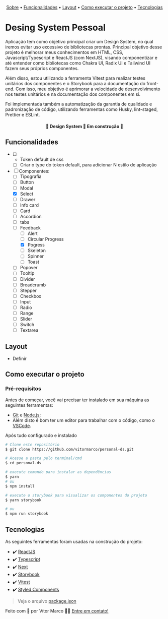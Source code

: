 <p align="center">
 <a href="#desing-system-pessoal">Sobre</a> •
 <a href="#funcionalidades">Funcionalidades</a> •
 <a href="#layout">Layout</a> •
 <a href="#como-executar-o-projeto">Como executar o projeto</a>  •
 <a href="#tecnologias">Tecnologias</a>
</p>

# Desing System Pessoal

Aplicação tem como objetivo principal criar um Design System, no qual iremos evitar uso excessivo de bibliotecas prontas.
Principal objetivo desse projeto é melhorar meus conhecimentos em HTML, CSS, Javascript/Typescript e ReactJS (com NextJS), visando
componentizar e até entender como bibliotecas como Chakra UI, Radix UI e Tailwind UI fazem seus próprios componentes.

Além disso, estou utilizando a ferramenta Vitest para realizar testes unitários dos componentes e o Storybook para a documentação do front-end. Com isso, meu objetivo é aprimorar a velocidade de desenvolvimento nos testes unitários e na documentação dos componentes em si.

Foi implementada também a automatização da garantia de qualidade e padronização de código, utilizando ferramentas como Husky, lint-staged, Prettier e ESLint.

<h4 align="center"> 🚧 Design System 🚀 Em construção 🚧 </h4>

## Funcionalidades

- [ ] - Token default de css
  - [ ] Criar o type do token default, para adicionar N estilo de aplicação
- [ ] Componentes:
  - [ ] Tipografia
  - [ ] Button
  - [ ] Modal
  - [x] Select
  - [ ] Drawer
  - [ ] Info card
  - [ ] Card
  - [ ] Accordion
  - [ ] tabs
  - [ ] Feedback
    - [ ] Alert
    - [ ] Circular Progress
    - [x] Pogress
    - [ ] Skeleton
    - [ ] Spinner
    - [ ] Toast
  - [ ] Popover
  - [ ] Tooltip
  - [ ] Divider
  - [ ] Breadcrumb
  - [ ] Stepper
  - [ ] Checkbox
  - [ ] Input
  - [ ] Radio
  - [ ] Range
  - [ ] Slider
  - [ ] Switch
  - [ ] Textarea

## Layout

- Definir

## Como executar o projeto

### Pré-requisitos

Antes de começar, você vai precisar ter instalado em sua máquina as seguintes ferramentas:

- [Git](https://git-scm.com) e [Node.js](https://nodejs.org/en/);
- Além disto é bom ter um editor para trabalhar com o código, como o [VSCode](https://code.visualstudio.com/).

Após tudo configurado e instalado

```bash
# Clone este repositório
$ git clone https://github.com/vitormarco/personal-ds.git

# Acesse a pasta pelo terminal/cmd
$ cd personal-ds

# execute comando para instalar as dependências
$ yarn
# ou
$ npm install

# execute o storybook para visualizar os componentes do projeto
$ yarn storybook

# ou
$ npm run storybook
```

## Tecnologias

As seguintes ferramentas foram usadas na construção do projeto:

- ✔️ [ReactJS](https://reactjs.org/)
- ✔️ [Typescript](https://www.typescriptlang.org/)
- ✔️ [Next](https://nextjs.org/docs/basic-features/typescript)
- ✔️ [Storybook](https://storybook.js.org/)
- ✔️ [Vitest](https://vitest.dev/)
- ✔️ [Styled Components](https://styled-components.com/)

> Veja o arquivo [package.json](https://github.com/vitormarco/personal-ds/blob/main/package.json)

Feito com 🧡 por Vítor Marco 👋🏽 [Entre em contato!](https://www.linkedin.com/in/vitor-marco/)
